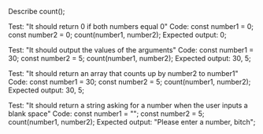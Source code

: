 Describe count();

Test: "It should return 0 if both numbers equal 0"
Code:
const number1 = 0;
const number2 = 0;
count(number1, number2);
Expected output: 0;

Test: "It should output the values of the arguments" 
Code:
const number1 = 30;
const number2 = 5;
count(number1, number2);
Expected output: 30, 5;


Test: "It should return an array that counts up by number2 to number1" 
Code:
const number1 = 30;
const number2 = 5;
count(number1, number2);
Expected output: 30, 5;

Test: "It should return a string asking for a number when the user inputs a blank space" 
Code:
const number1 = "";
const number2 = 5;
count(number1, number2);
Expected output: "Please enter a number, bitch";

